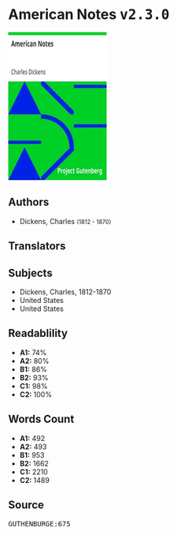 # American Notes <kbd>v2.3.0</kbd>

![](./cover.medium.jpg "")

## Authors


 - Dickens, Charles <small>(1812 - 1870)</small>

## Translators



## Subjects


 - Dickens, Charles, 1812-1870
 - United States
 - United States

## Readablility


 - **A1:** 74%
 - **A2:** 80%
 - **B1:** 86%
 - **B2:** 93%
 - **C1:** 98%
 - **C2:** 100%

## Words Count


 - **A1:** 492
 - **A2:** 493
 - **B1:** 953
 - **B2:** 1662
 - **C1:** 2210
 - **C2:** 1489

## Source


<kbd>GUTHENBURGE:675</kbd>

